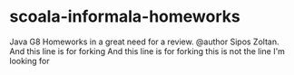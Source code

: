 # scoala-informala-homeworks
Java G8
Homeworks in a great need for a review. 
@author Sipos Zoltan.
And this line is for forking
And this line is for forking
this is not the line I'm looking for